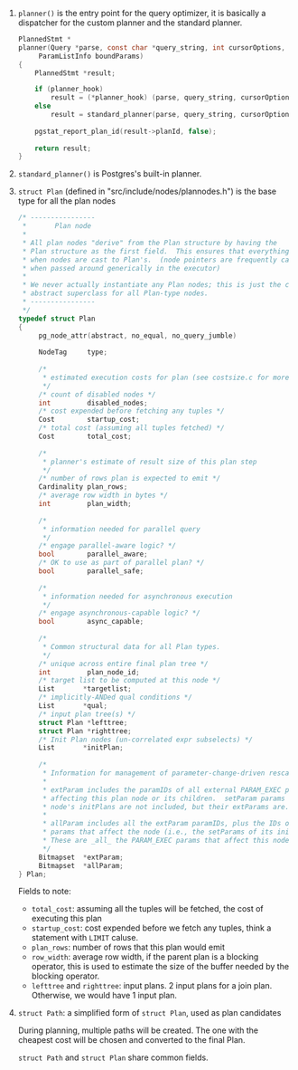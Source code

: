 1. `planner()` is the entry point for the query optimizer, it is basically a 
   dispatcher for the custom planner and the standard planner.
   
   ```c
   PlannedStmt *
   planner(Query *parse, const char *query_string, int cursorOptions,
		ParamListInfo boundParams)
   {
       PlannedStmt *result;
   
       if (planner_hook)
           result = (*planner_hook) (parse, query_string, cursorOptions, boundParams);
       else
           result = standard_planner(parse, query_string, cursorOptions, boundParams);
    
       pgstat_report_plan_id(result->planId, false);
    
       return result;
   }
   ```

2. `standard_planner()` is Postgres's built-in planner.

3. `struct Plan` (defined in "src/include/nodes/plannodes.h") is the base type 
   for all the plan nodes

   ```c
   /* ----------------
    *		Plan node
    *
    * All plan nodes "derive" from the Plan structure by having the
    * Plan structure as the first field.  This ensures that everything works
    * when nodes are cast to Plan's.  (node pointers are frequently cast to Plan*
    * when passed around generically in the executor)
    *
    * We never actually instantiate any Plan nodes; this is just the common
    * abstract superclass for all Plan-type nodes.
    * ----------------
    */
   typedef struct Plan
   {
    	pg_node_attr(abstract, no_equal, no_query_jumble)
    
    	NodeTag		type;
    
    	/*
    	 * estimated execution costs for plan (see costsize.c for more info)
    	 */
    	/* count of disabled nodes */
    	int			disabled_nodes;
    	/* cost expended before fetching any tuples */
    	Cost		startup_cost;
    	/* total cost (assuming all tuples fetched) */
    	Cost		total_cost;
    
    	/*
    	 * planner's estimate of result size of this plan step
    	 */
    	/* number of rows plan is expected to emit */
    	Cardinality plan_rows;
    	/* average row width in bytes */
    	int			plan_width;
    
    	/*
    	 * information needed for parallel query
    	 */
    	/* engage parallel-aware logic? */
    	bool		parallel_aware;
    	/* OK to use as part of parallel plan? */
    	bool		parallel_safe;
    
    	/*
    	 * information needed for asynchronous execution
    	 */
    	/* engage asynchronous-capable logic? */
    	bool		async_capable;
    
    	/*
    	 * Common structural data for all Plan types.
    	 */
    	/* unique across entire final plan tree */
    	int			plan_node_id;
    	/* target list to be computed at this node */
    	List	   *targetlist;
    	/* implicitly-ANDed qual conditions */
    	List	   *qual;
    	/* input plan tree(s) */
    	struct Plan *lefttree;
    	struct Plan *righttree;
    	/* Init Plan nodes (un-correlated expr subselects) */
    	List	   *initPlan;
    
    	/*
    	 * Information for management of parameter-change-driven rescanning
    	 *
    	 * extParam includes the paramIDs of all external PARAM_EXEC params
    	 * affecting this plan node or its children.  setParam params from the
    	 * node's initPlans are not included, but their extParams are.
    	 *
    	 * allParam includes all the extParam paramIDs, plus the IDs of local
    	 * params that affect the node (i.e., the setParams of its initplans).
    	 * These are _all_ the PARAM_EXEC params that affect this node.
    	 */
    	Bitmapset  *extParam;
    	Bitmapset  *allParam;
   } Plan;
   ```
   
   Fields to note:
   
   * `total_cost`: assuming all the tuples will be fetched, the cost of executing 
     this plan
   * `startup_cost`: cost expended before we fetch any tuples, think a statement
     with `LIMIT` caluse.
   * `plan_rows`: number of rows that this plan would emit
   * `row_width`: average row width, if the parent plan is a blocking operator, this 
     is used to estimate the size of the buffer needed by the blocking operator.
   * `lefttree` and `righttree`: input plans.  2 input plans for a join plan.
     Otherwise, we would have 1 input plan.
     
4. `struct Path`: a simplified form of `struct Plan`, used as plan candidates

   During planning, multiple paths will be created.  The one with the cheapest 
   cost will be chosen and converted to the final Plan.
   
   `struct Path` and `struct Plan` share common fields.